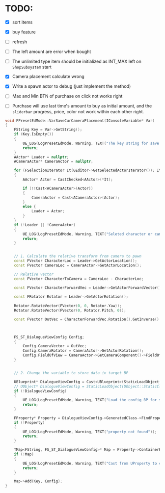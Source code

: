 
# TODO:

- [x] sort items
- [x] buy feature
- [ ] refresh



- [ ] The left amount are error when bought
- [ ] The  unlimited type item  should be initialized as INT_MAX left on `ShopSubsystem`  start
- [x] Camera placement calculate wrong
- [x] Write a spawn actor to debug (just implement the method)
- [ ]  Max and Min BTN of purchase  on click not  works right
- [ ] Purchase will use last time's amount to buy as initial amount, and the `sliderbar` progress, price, color not work within each other right.


```cpp
void FPresetEdMode::VarSaveCurCameraPlacement(IConsoleVariable* Var)
{
	FString Key = Var->GetString();
	if (Key.IsEmpty())
	{
		UE_LOG(LogPresetEdMode, Warning, TEXT("The key string for save index of camera transform is empty!"));
		return;
	}
	AActor* Leader = nullptr;
	ACameraActor* CameraActor = nullptr;

	for (FSelectionIterator It(GEditor->GetSelectedActorIterator()); It; ++It)
	{
		AActor* Actor = CastChecked<AActor>(*It);

		if (!!Cast<ACameraActor>(Actor))
		{
			CameraActor = Cast<ACameraActor>(Actor);
		}
		else {
			Leader = Actor;	
		}
	}
	if (!Leader || !CameraActor)
	{
		UE_LOG(LogPresetEdMode, Warning, TEXT("Seleted character or camera are nullptr or unaccessable!!"));
		return;
	}


	// 1. Calculate the relative transform from camera to pawn
	const FVector CharacterLoc = Leader->GetActorLocation();
	const FVector CameraLoc = CameraActor->GetActorLocation();

	// Relative vector
	const FVector CharacterToCamera = CameraLoc - CharacterLoc;

	const FVector CharacterForwardVec = Leader->GetActorForwardVector();
	
	const FRotator Rotator = Leader->GetActorRotation();
	
	Rotator.RotateVector(FVector(0, 0, Rotator.Yaw));
	Rotator.RotateVector(FVector(0, Rotator.Pitch, 0));

	const FVector OutVec = CharacterForwardVec.Rotation().GetInverse().RotateVector(CharacterToCamera);


	
	FS_ST_DialogueViewConfig Config;
	{
		Config.CameraVector = OutVec;
		Config.CameraRotator = CameraActor->GetActorRotation();
		Config.FieldOfView = CameraActor->GetCameraComponent()->FieldOfView;
	}


	// 2. Change the variable to store data in target BP

	UBlueprint* DialogueViewConfig = Cast<UBlueprint>(StaticLoadObject(UObject::StaticClass(), nullptr, *BP_DialogueViewConfig_Path));
	// UObject* DialogueViewConfig = StaticLoadObject(UObject::StaticClass(), nullptr, *BP_DialogueViewConfig_Path);
	if (!DialogueViewConfig)
	{
		UE_LOG(LogPresetEdMode, Warning, TEXT("Load the config BP for store failed!!"));
		return;
	}

	FProperty* Property = DialogueViewConfig->GeneratedClass->FindPropertyByName(*TargetVariable);
	if (!Property)
	{
		UE_LOG(LogPresetEdMode, Warning, TEXT("property not found"));
		return;
	}

	TMap<FString, FS_ST_DialogueViewConfig>* Map = Property->ContainerPtrToValuePtr<TMap<FString, FS_ST_DialogueViewConfig>>(DialogueViewConfig->GeneratedClass->GetDefaultObject());
	if (!Map)
	{
		UE_LOG(LogPresetEdMode, Warning, TEXT("Cast from UProperty to customer map failed!!"));
		return;
	}

	Map->Add(Key, Config);
}
```